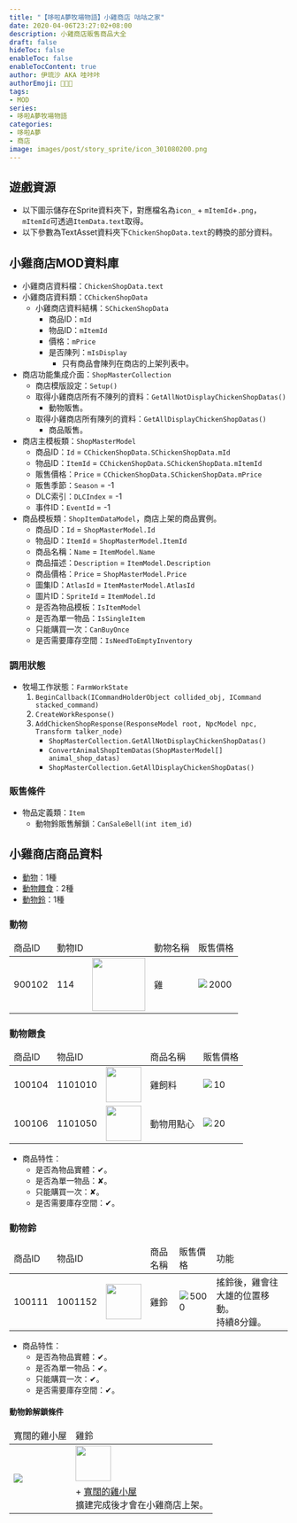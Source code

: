 ```yaml
---
title: "【哆啦A夢牧場物語】小雞商店 咕咕之家"
date: 2020-04-06T23:27:02+08:00
description: 小雞商店販售商品大全
draft: false
hideToc: false
enableToc: false
enableTocContent: true
author: 伊琉沙 AKA 哇咔咔
authorEmoji: 👩🏿‍🚀
tags: 
- MOD
series:
- 哆啦A夢牧場物語
categories:
- 哆啦A夢
- 商店
image: images/post/story_sprite/icon_301080200.png
---
```

## 遊戲資源
+ 以下圖示儲存在Sprite資料夾下，對應檔名為`icon_` + `mItemId`+`.png`，`mItemId`可透過`ItemData.text`取得。
+ 以下參數為TextAsset資料夾下`ChickenShopData.text`的轉換的部分資料。

## 小雞商店MOD資料庫
+ 小雞商店資料檔：`ChickenShopData.text`
+ 小雞商店資料類：`CChickenShopData`
    + 小雞商店資料結構：`SChickenShopData`
        + 商品ID：`mId`
        + 物品ID：`mItemId`
        + 價格：`mPrice`
        + 是否陳列：`mIsDisplay`
            + 只有商品會陳列在商店的上架列表中。
+ 商店功能集成介面：`ShopMasterCollection`
    + 商店模版設定：`Setup()`
    + 取得小雞商店所有不陳列的資料：`GetAllNotDisplayChickenShopDatas()`
        + 動物販售。
    + 取得小雞商店所有陳列的資料：`GetAllDisplayChickenShopDatas()`
        + 商品販售。
+ 商店主模板類：`ShopMasterModel`
    + 商品ID：`Id` = `CChickenShopData.SChickenShopData.mId`
    + 物品ID：`ItemId` = `CChickenShopData.SChickenShopData.mItemId`
    + 販售價格：`Price` = `CChickenShopData.SChickenShopData.mPrice`
    + 販售季節：`Season` = -1
    + DLC索引：`DLCIndex` = -1
    + 事件ID：`EventId` = -1
+ 商品模板類：`ShopItemDataModel`，商店上架的商品實例。
    + 商品ID：`Id` = `ShopMasterModel.Id`
    + 物品ID：`ItemId` = `ShopMasterModel.ItemId`
    + 商品名稱：`Name` = `ItemModel.Name`
    + 商品描述：`Description` = `ItemModel.Description`
    + 商品價格：`Price` = `ShopMasterModel.Price`
    + 圖集ID：`AtlasId` = `ItemMasterModel.AtlasId`
    + 圖片ID：`SpriteId` = `ItemModel.Id`
    + 是否為物品模板：`IsItemModel`
    + 是否為單一物品：`IsSingleItem`
    + 只能購買一次：`CanBuyOnce`
    + 是否需要庫存空間：`IsNeedToEmptyInventory`

### 調用狀態
+ 牧場工作狀態：`FarmWorkState`
    1. `BeginCallback(ICommandHolderObject collided_obj, ICommand stacked_command)`
    2. `CreateWorkResponse()`
    3. `AddChickenShopResponse(ResponseModel root, NpcModel npc, Transform talker_node)`
        + `ShopMasterCollection.GetAllNotDisplayChickenShopDatas()`
        + `ConvertAnimalShopItemDatas(ShopMasterModel[] animal_shop_datas)`
        + `ShopMasterCollection.GetAllDisplayChickenShopDatas()`

### 販售條件
+ 物品定義類：`Item`
    + 動物鈴販售解鎖：`CanSaleBell(int item_id)`

## 小雞商店商品資料
+ [動物](#動物)：1種
+ [動物餵食](#動物餵食)：2種
+ [動物鈴](#動物鈴)：1種

### 動物
<table>
    <thead>
        <tr>
            <td>商品ID</td>
            <td>動物ID</td>
            <td></td>
            <td>動物名稱</td>
            <td>販售價格</td>
        </tr>
    </thead>
    <tbody>
        <tr>
            <td>900102</td>
            <td>114</td>
            <td><img width= "96px" src= "/images/post/story_sprite/icon_201031140.png"></td>
            <td>雞</td>
            <td><img align="left" src= "/images/post/story_sprite/Icon_Money_01.png">2000</td>
        </tr>
    </tbody>
</table>

### 動物餵食
<table>
    <thead>
        <tr>
            <td>商品ID</td>
            <td>物品ID</td>
            <td></td>
            <td>商品名稱</td>
            <td>販售價格</td>
        </tr>
    </thead>
    <tbody>
        <tr>
            <td>100104</td>
            <td>1101010</td>
            <td><img width= "64px" src= "/images/post/story_sprite/icon_1101010.png"></td>
            <td>雞飼料</td>
            <td><img align="left" src= "/images/post/story_sprite/Icon_Money_01.png">10</td>
        </tr>
        <tr>
            <td>100106</td>
            <td>1101050</td>
            <td><img width= "64px" src= "/images/post/story_sprite/icon_1101050.png"></td>
            <td>動物用點心</td>
            <td><img align="left" src= "/images/post/story_sprite/Icon_Money_01.png">20</td>
        </tr>
    </tbody>
</table>

+ 商品特性：
    + 是否為物品實體：✔。
    + 是否為單一物品：✘。
    + 只能購買一次：✘。
    + 是否需要庫存空間：✔。

### 動物鈴
<table>
    <thead>
        <tr>
            <td>商品ID</td>
            <td>物品ID</td>
            <td></td>
            <td>商品名稱</td>
            <td>販售價格</td>
            <td>功能</td>
        </tr>
    </thead>
    <tbody>
        <tr>
            <td>100111</td>
            <td>1001152</td>
            <td><img width= "64px" src= "/images/post/story_sprite/icon_1001152.png"></td>
            <td>雞鈴</td>
            <td><img align="left" src= "/images/post/story_sprite/Icon_Money_01.png">5000</td>
            <td>搖鈴後，雞會往大雄的位置移動。<br>持續8分鐘。</td>
        </tr>
    </tbody>
</table>

+ 商品特性：
    + 是否為物品實體：✔。
    + 是否為單一物品：✔。
    + 只能購買一次：✔。
    + 是否需要庫存空間：✔。

#### 動物鈴解鎖條件
<table>
    <thead>
        <tr>
            <td>寬闊的雞小屋</td>
            <td>雞鈴</td>
        </tr>
    </thead>
    <tr>
        <td rowspan="2"><img src= "/images/post/story_sprite/icon_201080031.png"></td>
        <td><img width= "64px" src= "/images/post/story_sprite/icon_1001152.png"></td>
    </tr>
    <tr>
        <td>+ <a href="../doraemon-story-shop-hammer-carpenter-shop#擴建雞小屋">寬闊的雞小屋</a><br>擴建完成後才會在小雞商店上架。</td>
    </tr>
</table>